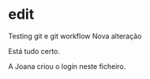# edit
Testing git e git workflow
Nova alteração

Está tudo certo.

A Joana criou o login neste ficheiro.